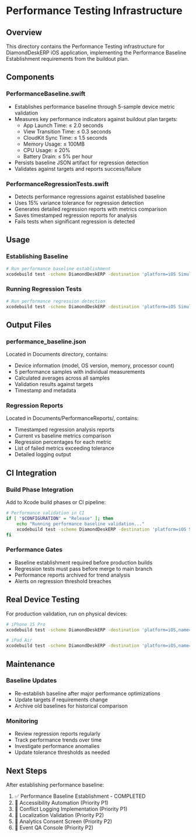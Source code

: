 # Performance Testing Infrastructure

## Overview
This directory contains the Performance Testing infrastructure for DiamondDeskERP iOS application, implementing the Performance Baseline Establishment requirements from the buildout plan.

## Components

### PerformanceBaseline.swift
- Establishes performance baseline through 5-sample device metric validation
- Measures key performance indicators against buildout plan targets:
  - App Launch Time: ≤ 2.0 seconds
  - View Transition Time: ≤ 0.3 seconds
  - CloudKit Sync Time: ≤ 1.5 seconds
  - Memory Usage: ≤ 100MB
  - CPU Usage: ≤ 20%
  - Battery Drain: ≤ 5% per hour
- Persists baseline JSON artifact for regression detection
- Validates against targets and reports success/failure

### PerformanceRegressionTests.swift
- Detects performance regressions against established baseline
- Uses 15% variance tolerance for regression detection
- Generates detailed regression reports with metrics comparison
- Saves timestamped regression reports for analysis
- Fails tests when significant regression is detected

## Usage

### Establishing Baseline
```bash
# Run performance baseline establishment
xcodebuild test -scheme DiamondDeskERP -destination 'platform=iOS Simulator,name=iPhone 15 Pro' -only-testing:DiamondDeskERPTests/PerformanceBaseline/testEstablishPerformanceBaseline
```

### Running Regression Tests
```bash
# Run performance regression detection
xcodebuild test -scheme DiamondDeskERP -destination 'platform=iOS Simulator,name=iPhone 15 Pro' -only-testing:DiamondDeskERPTests/PerformanceRegressionTests/testPerformanceRegression
```

## Output Files

### performance_baseline.json
Located in Documents directory, contains:
- Device information (model, OS version, memory, processor count)
- 5 performance samples with individual measurements
- Calculated averages across all samples
- Validation results against targets
- Timestamp and metadata

### Regression Reports
Located in Documents/PerformanceReports/, contains:
- Timestamped regression analysis reports
- Current vs baseline metrics comparison
- Regression percentages for each metric
- List of failed metrics exceeding tolerance
- Detailed logging output

## CI Integration

### Build Phase Integration
Add to Xcode build phases or CI pipeline:
```bash
# Performance validation in CI
if [ "$CONFIGURATION" = "Release" ]; then
    echo "Running performance baseline validation..."
    xcodebuild test -scheme DiamondDeskERP -destination 'platform=iOS Simulator,name=iPhone 15 Pro' -only-testing:DiamondDeskERPTests/PerformanceRegressionTests/testPerformanceRegression
fi
```

### Performance Gates
- Baseline establishment required before production builds
- Regression tests must pass before merge to main branch
- Performance reports archived for trend analysis
- Alerts on regression threshold breaches

## Real Device Testing

For production validation, run on physical devices:
```bash
# iPhone 15 Pro
xcodebuild test -scheme DiamondDeskERP -destination 'platform=iOS,name=Your iPhone' -only-testing:DiamondDeskERPTests/PerformanceBaseline

# iPad Air
xcodebuild test -scheme DiamondDeskERP -destination 'platform=iOS,name=Your iPad' -only-testing:DiamondDeskERPTests/PerformanceBaseline
```

## Maintenance

### Baseline Updates
- Re-establish baseline after major performance optimizations
- Update targets if requirements change
- Archive old baselines for historical comparison

### Monitoring
- Review regression reports regularly
- Track performance trends over time
- Investigate performance anomalies
- Update tolerance thresholds as needed

## Next Steps

After establishing performance baseline:
1. ✅ Performance Baseline Establishment - COMPLETED
2. 🔄 Accessibility Automation (Priority P1)
3. 🔄 Conflict Logging Implementation (Priority P1)
4. 🔄 Localization Validation (Priority P2)
5. 🔄 Analytics Consent Screen (Priority P2)
6. 🔄 Event QA Console (Priority P2)
